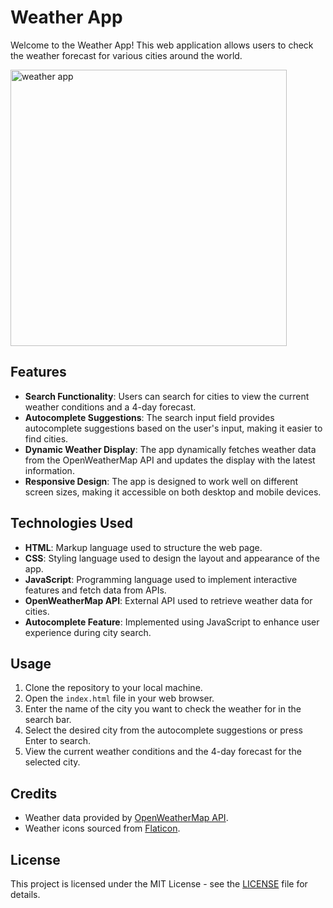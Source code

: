 # Weather App

Welcome to the Weather App! This web application allows users to check the weather forecast for various cities around the world.

<img width="442" alt="weather app" src="https://github.com/cheternal7890/Weather-app/assets/157067093/7745105a-e5d5-477c-8cb6-cab644580153">

## Features

- **Search Functionality**: Users can search for cities to view the current weather conditions and a 4-day forecast.
- **Autocomplete Suggestions**: The search input field provides autocomplete suggestions based on the user's input, making it easier to find cities.
- **Dynamic Weather Display**: The app dynamically fetches weather data from the OpenWeatherMap API and updates the display with the latest information.
- **Responsive Design**: The app is designed to work well on different screen sizes, making it accessible on both desktop and mobile devices.

## Technologies Used

- **HTML**: Markup language used to structure the web page.
- **CSS**: Styling language used to design the layout and appearance of the app.
- **JavaScript**: Programming language used to implement interactive features and fetch data from APIs.
- **OpenWeatherMap API**: External API used to retrieve weather data for cities.
- **Autocomplete Feature**: Implemented using JavaScript to enhance user experience during city search.

## Usage

1. Clone the repository to your local machine.
2. Open the `index.html` file in your web browser.
3. Enter the name of the city you want to check the weather for in the search bar.
4. Select the desired city from the autocomplete suggestions or press Enter to search.
5. View the current weather conditions and the 4-day forecast for the selected city.

## Credits

- Weather data provided by [OpenWeatherMap API](https://openweathermap.org/api).
- Weather icons sourced from [Flaticon](https://www.flaticon.com/).

## License

This project is licensed under the MIT License - see the [LICENSE](LICENSE) file for details.
